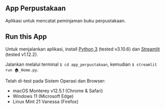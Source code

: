 ## App Perpustakaan

Aplikasi untuk mencatat peminjaman buku perpustakaan.

## Run this App

Untuk menjalankan aplikasi, install [Python 3](https://www.python.org/downloads/) (tested v3.10.6)
dan [Streamlit](https://streamlit.io/#install) (tested v1.12.2).

Jalankan melalui terminal `$ cd app_perpustakaan`, kemudian `$ streamlit run 🏠_Home.py`.

Telah di-test pada Sistem Operasi dan Browser:

* macOS Monterey v12.5.1 (Chrome & Safari)
* Windows 11 (Microsoft Edge)
* Linux Mint 21 Vanessa (Firefox)
